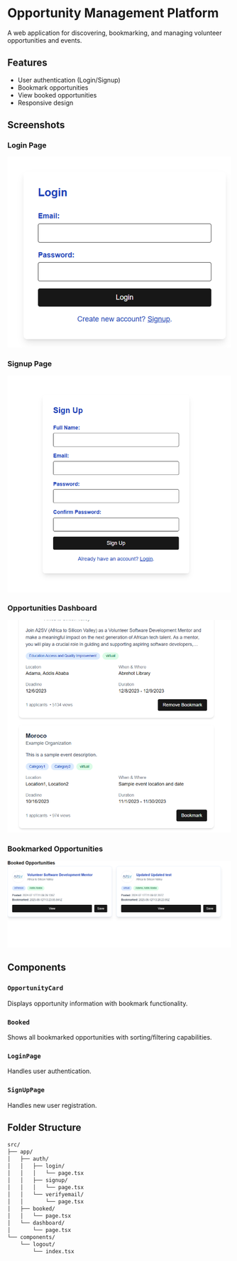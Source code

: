 # Opportunity Management Platform

A web application for discovering, bookmarking, and managing volunteer opportunities and events.

## Features

- User authentication (Login/Signup)
- Bookmark opportunities
- View booked opportunities
- Responsive design

## Screenshots

### Login Page
![alt text](image-3.png)

### Signup Page
![alt text](image-2.png)

### Opportunities Dashboard
![alt text](image.png)

### Bookmarked Opportunities
![alt text](image-1.png)

## Components

### `OpportunityCard`
Displays opportunity information with bookmark functionality.

### `Booked`
Shows all bookmarked opportunities with sorting/filtering capabilities.

### `LoginPage`
Handles user authentication.

### `SignUpPage`
Handles new user registration.


## Folder Structure
```
src/
├── app/
│   ├── auth/
│   │   ├── login/
│   │   │   └── page.tsx
│   │   ├── signup/
│   │   │   └── page.tsx
│   │   └── verifyemail/
│   │       └── page.tsx
│   ├── booked/
│   │   └── page.tsx
│   └── dashboard/
│       └── page.tsx
└── components/
    └── logout/
        └── index.tsx

```